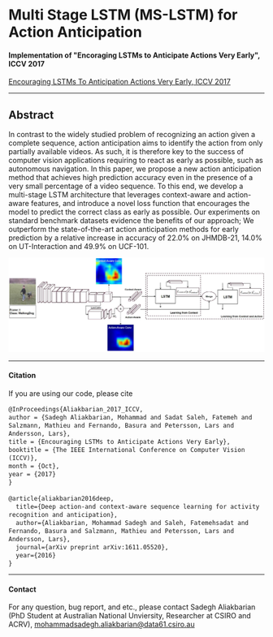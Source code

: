 # Multi Stage LSTM (MS-LSTM) for Action Anticipation

#### Implementation of "Encoraging LSTMs to Anticipate Actions Very Early", ICCV 2017 <br/>
[Encouraging LSTMs To Anticipation Actions Very Early, ICCV 2017](http://openaccess.thecvf.com/content_ICCV_2017/papers/Aliakbarian_Encouraging_LSTMs_to_ICCV_2017_paper.pdf)

---
## Abstract
In contrast to the widely studied problem of recognizing an action given a complete sequence, action anticipation aims to identify the action from only partially available videos. As such, it is therefore key to the success of computer vision applications requiring to react as early as possible, such as autonomous navigation. In this paper, we propose a new action anticipation method that achieves high prediction accuracy even in the presence of a very small percentage of a video sequence. To this end, we develop a multi-stage LSTM architecture that leverages context-aware and action-aware features, and introduce a novel loss function that encourages the model to predict the correct class as early as possible. Our experiments on standard benchmark datasets evidence the benefits of our approach; We outperform the state-of-the-art action anticipation methods
for early prediction by a relative increase in accuracy of 22.0% on JHMDB-21, 14.0% on UT-Interaction and 49.9% on UCF-101.

![Overview of MS-LSTM](MS_LSTM_Overview.png)

---
#### Citation
If you are using our code, please cite
```
@InProceedings{Aliakbarian_2017_ICCV,
author = {Sadegh Aliakbarian, Mohammad and Sadat Saleh, Fatemeh and Salzmann, Mathieu and Fernando, Basura and Petersson, Lars and Andersson, Lars},
title = {Encouraging LSTMs to Anticipate Actions Very Early},
booktitle = {The IEEE International Conference on Computer Vision (ICCV)},
month = {Oct},
year = {2017}
} 

@article{aliakbarian2016deep,
  title={Deep action-and context-aware sequence learning for activity recognition and anticipation},
  author={Aliakbarian, Mohammad Sadegh and Saleh, Fatemehsadat and Fernando, Basura and Salzmann, Mathieu and Petersson, Lars and Andersson, Lars},
  journal={arXiv preprint arXiv:1611.05520},
  year={2016}
}
```


---
#### Contact
For any question, bug report, and etc., please contact Sadegh Aliakbarian (PhD Student at Australian National Unviersity, Researcher at CSIRO and ACRV), mohammadsadegh.aliakbarian@data61.csiro.au 
